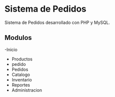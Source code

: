 # Sistema de Pedidos
Sistema de Pedidos   desarrollado con PHP y MySQL.

## Modulos
-Inicio
- Productos
- pedido
- Pedidos
- Catalogo
- Inventario
- Reportes
- Administracion
